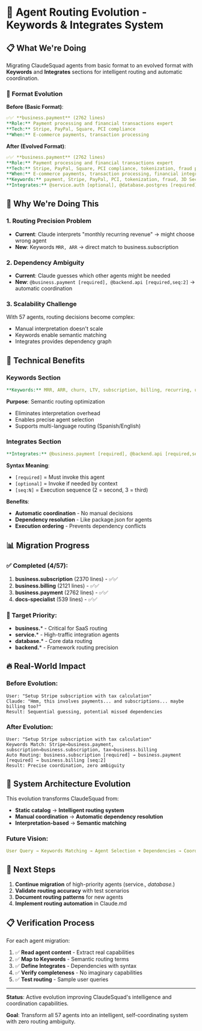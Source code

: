 # 🚀 Agent Routing Evolution - Keywords & Integrates System

## 📋 What We're Doing

Migrating ClaudeSquad agents from basic format to an evolved format with **Keywords** and **Integrates** sections for intelligent routing and automatic coordination.

### 🔄 Format Evolution

**Before (Basic Format)**:
```yaml
✅✅ **business.payment** (2762 lines)
**Role:** Payment processing and financial transactions expert
**Tech:** Stripe, PayPal, Square, PCI compliance
**When:** E-commerce payments, transaction processing
```

**After (Evolved Format)**:
```yaml
✅✅ **business.payment** (2762 lines)
**Role:** Payment processing and financial transactions expert
**Tech:** Stripe, PayPal, Square, PCI compliance, tokenization, fraud prevention, 3D Secure, webhooks, Braintree, Apple Pay, Google Pay, SCA, PSD2, GDPR compliance, ML fraud detection
**When:** E-commerce payments, transaction processing, financial integrations, payment security, fraud detection, PCI DSS compliance, gateway integration, webhook processing, payment analytics, risk assessment
**Keywords:** payment, Stripe, PayPal, PCI, tokenization, fraud, 3D Secure, webhooks, gateway, transaction, security, compliance, card, processing, merchant, SCA, PSD2
**Integrates:** @service.auth [optional], @database.postgres [required], @ops.monitoring [optional,seq:2], @audit.security [optional,seq:3]
```

## 🎯 Why We're Doing This

### 1. **Routing Precision Problem**
- **Current**: Claude interprets "monthly recurring revenue" → might choose wrong agent
- **New**: Keywords `MRR, ARR` → direct match to business.subscription

### 2. **Dependency Ambiguity**
- **Current**: Claude guesses which other agents might be needed
- **New**: `@business.payment [required], @backend.api [required,seq:2]` → automatic coordination

### 3. **Scalability Challenge**
With 57 agents, routing decisions become complex:
- Manual interpretation doesn't scale
- Keywords enable semantic matching
- Integrates provides dependency graph

## 🧠 Technical Benefits

### **Keywords Section**
```yaml
**Keywords:** MRR, ARR, churn, LTV, subscription, billing, recurring, usage-based, metering
```

**Purpose**: Semantic routing optimization
- Eliminates interpretation overhead
- Enables precise agent selection
- Supports multi-language routing (Spanish/English)

### **Integrates Section**
```yaml
**Integrates:** @business.payment [required], @backend.api [required,seq:2], @database.analytics [optional], @frontend.dashboard [optional,seq:3]
```

**Syntax Meaning**:
- `[required]` = Must invoke this agent
- `[optional]` = Invoke if needed by context
- `[seq:N]` = Execution sequence (2 = second, 3 = third)

**Benefits**:
- **Automatic coordination** - No manual decisions
- **Dependency resolution** - Like package.json for agents
- **Execution ordering** - Prevents dependency conflicts

## 📊 Migration Progress

### ✅ Completed (4/57):
1. **business.subscription** (2370 lines) - ✅✅ 
2. **business.billing** (2121 lines) - ✅✅
3. **business.payment** (2762 lines) - ✅✅  
4. **docs-specialist** (539 lines) - ✅✅

### 🎯 Target Priority:
- **business.*** - Critical for SaaS routing
- **service.*** - High-traffic integration agents
- **database.*** - Core data routing
- **backend.*** - Framework routing precision

## 🔥 Real-World Impact

### **Before Evolution**:
```
User: "Setup Stripe subscription with tax calculation"
Claude: "Hmm, this involves payments... and subscriptions... maybe billing too?"
Result: Sequential guessing, potential missed dependencies
```

### **After Evolution**:
```
User: "Setup Stripe subscription with tax calculation"
Keywords Match: Stripe→business.payment, subscription→business.subscription, tax→business.billing
Auto Routing: business.subscription [required] → business.payment [required] → business.billing [seq:2]
Result: Precise coordination, zero ambiguity
```

## 🚀 System Architecture Evolution

This evolution transforms ClaudeSquad from:
- **Static catalog** → **Intelligent routing system**
- **Manual coordination** → **Automatic dependency resolution**
- **Interpretation-based** → **Semantic matching**

### **Future Vision**:
```yaml
User Query → Keywords Matching → Agent Selection + Dependencies → Coordinated Execution
```

## 🎯 Next Steps

1. **Continue migration** of high-priority agents (service.*, database.*)
2. **Validate routing accuracy** with test scenarios
3. **Document routing patterns** for new agents
4. **Implement routing automation** in Claude.md

## 📋 Verification Process

For each agent migration:
1. ✅ **Read agent content** - Extract real capabilities  
2. ✅ **Map to Keywords** - Semantic routing terms
3. ✅ **Define Integrates** - Dependencies with syntax
4. ✅ **Verify completeness** - No imaginary capabilities
5. ✅ **Test routing** - Sample user queries

---

**Status**: Active evolution improving ClaudeSquad's intelligence and coordination capabilities.

**Goal**: Transform all 57 agents into an intelligent, self-coordinating system with zero routing ambiguity.